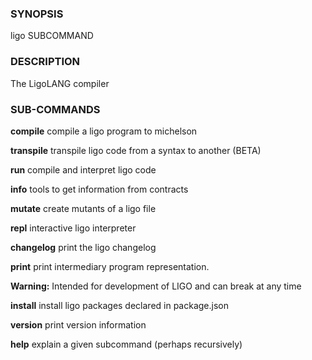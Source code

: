 
### SYNOPSIS
ligo SUBCOMMAND

### DESCRIPTION
The LigoLANG compiler

### SUB-COMMANDS
**compile**
compile a ligo program to michelson

**transpile**
transpile ligo code from a syntax to another (BETA)

**run**
compile and interpret ligo code

**info**
tools to get information from contracts

**mutate**
create mutants of a ligo file

**repl**
interactive ligo interpreter

**changelog**
print the ligo changelog

**print**
print intermediary program representation.

**Warning:**
Intended for development of LIGO and can break at any time

**install**
install ligo packages declared in package.json

**version**
print version information

**help**
explain a given subcommand (perhaps recursively)


